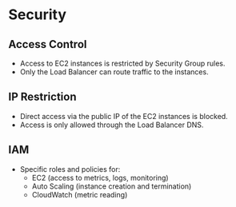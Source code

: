 # Security

## Access Control

- Access to EC2 instances is restricted by Security Group rules.
- Only the Load Balancer can route traffic to the instances.

## IP Restriction

- Direct access via the public IP of the EC2 instances is blocked.
- Access is only allowed through the Load Balancer DNS.

## IAM

- Specific roles and policies for:
  - EC2 (access to metrics, logs, monitoring)
  - Auto Scaling (instance creation and termination)
  - CloudWatch (metric reading)
